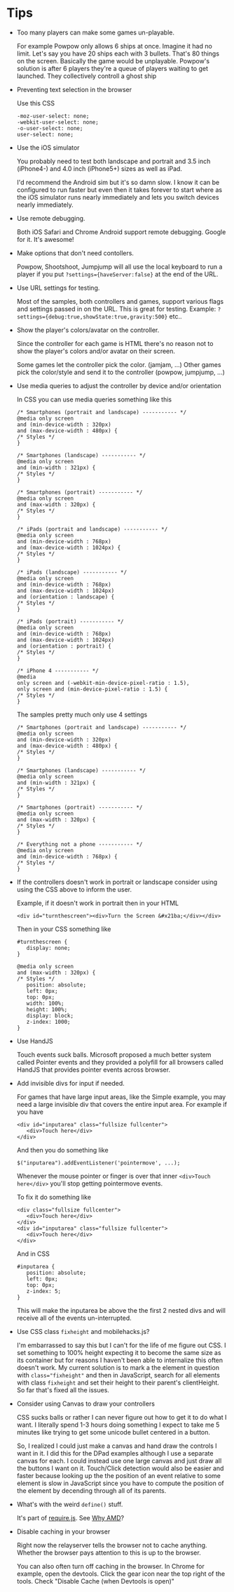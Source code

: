 Tips
====

*   Too many players can make some games un-playable.

    For example Powpow only allows 6 ships at once. Imagine
    it had no limit. Let's say you have 20 ships each with 3
    bullets. That's 80 things on the screen. Basically the
    game would be unplayable. Powpow's solution is after
    6 players they're a queue of players waiting to get
    launched. They collectively controll a ghost ship

*   Preventing text selection in the browser

    Use this CSS

        -moz-user-select: none;
        -webkit-user-select: none;
        -o-user-select: none;
        user-select: none;

*   Use the iOS simulator

    You probably need to test both landscape and portrait
    and 3.5 inch (iPhone4-) and 4.0 inch (iPhone5+) sizes
    as well as iPad.

    I'd recommend the Android sim but it's so damn slow.
    I know it can be configured to run faster but even then
    it takes forever to start where as the iOS simulator
    runs nearly immediately and lets you switch devices
    nearly immediately.

*   Use remote debugging.

    Both iOS Safari and Chrome Android support remote debugging. Google for it.
    It's awesome!

*   Make options that don't need contollers.

    Powpow, Shootshoot, Jumpjump will all use the local
    keyboard to run a player if you put `?settings={haveServer:false}`
    at the end of the URL.

*   Use URL settings for testing.

    Most of the samples, both controllers and games, support
    various flags and settings passed in on the URL. This is great
    for testing. Example: `?settings={debug:true,showState:true,gravity:500}` etc..

*   Show the player's colors/avatar on the controller.

    Since the controller for each game is HTML there's
    no reason not to show the player's colors and/or
    avatar on their screen.

    Some games let the controller pick the color. (jamjam, ...)
    Other games pick the color/style and send it to the controller
    (powpow, jumpjump, ...)

*   Use media queries to adjust the controller by device and/or orientation

    In CSS you can use media queries something like this

        /* Smartphones (portrait and landscape) ----------- */
        @media only screen
        and (min-device-width : 320px)
        and (max-device-width : 480px) {
        /* Styles */
        }

        /* Smartphones (landscape) ----------- */
        @media only screen
        and (min-width : 321px) {
        /* Styles */
        }

        /* Smartphones (portrait) ----------- */
        @media only screen
        and (max-width : 320px) {
        /* Styles */
        }

        /* iPads (portrait and landscape) ----------- */
        @media only screen
        and (min-device-width : 768px)
        and (max-device-width : 1024px) {
        /* Styles */
        }

        /* iPads (landscape) ----------- */
        @media only screen
        and (min-device-width : 768px)
        and (max-device-width : 1024px)
        and (orientation : landscape) {
        /* Styles */
        }

        /* iPads (portrait) ----------- */
        @media only screen
        and (min-device-width : 768px)
        and (max-device-width : 1024px)
        and (orientation : portrait) {
        /* Styles */
        }

        /* iPhone 4 ----------- */
        @media
        only screen and (-webkit-min-device-pixel-ratio : 1.5),
        only screen and (min-device-pixel-ratio : 1.5) {
        /* Styles */
        }

    The samples pretty much only use 4 settings

        /* Smartphones (portrait and landscape) ----------- */
        @media only screen
        and (min-device-width : 320px)
        and (max-device-width : 480px) {
        /* Styles */
        }

        /* Smartphones (landscape) ----------- */
        @media only screen
        and (min-width : 321px) {
        /* Styles */
        }

        /* Smartphones (portrait) ----------- */
        @media only screen
        and (max-width : 320px) {
        /* Styles */
        }

        /* Everything not a phone ----------- */
        @media only screen
        and (min-device-width : 768px) {
        /* Styles */
        }

*   If the controllers doesn't work in portrait or landscape consider using using the CSS above to inform the user.

    Example, if it doesn't work in portrait then in your HTML

        <div id="turnthescreen"><div>Turn the Screen &#x21ba;</div></div>

    Then in your CSS something like

        #turnthescreen {
           display: none;
        }

        @media only screen
        and (max-width : 320px) {
        /* Styles */
           position: absolute;
           left: 0px;
           top: 0px;
           width: 100%;
           height: 100%;
           display: block;
           z-index: 1000;
        }

*   Use HandJS

    Touch events suck balls. Microsoft proposed a much better system
    called Pointer events and they provided a polyfill for all browsers
    called HandJS that provides pointer events across browser.

*   Add invisible divs for input if needed.

    For games that have large input areas, like the Simple example, you may
    need a large invisible div that covers the entire input area. For example
    if you have

        <div id="inputarea" class="fullsize fullcenter">
           <div>Touch here</div>
        </div>

    And then you do something like

        $("inputarea").addEventListener('pointermove', ...);

    Whenever the mouse pointer or finger is over that inner `<div>Touch here</div>` you'll
    stop getting pointermove events.

    To fix it do something like

        <div class="fullsize fullcenter">
           <div>Touch here</div>
        </div>
        <div id="inputarea" class="fullsize fullcenter">
           <div>Touch here</div>
        </div>

    And in CSS

        #inputarea {
           position: absolute;
           left: 0px;
           top: 0px;
           z-index: 5;
        }

    This will make the inputarea be above the the first 2 nested divs and will receive
    all of the events un-interrupted.

*   Use CSS class `fixheight` and mobilehacks.js?

    I'm embarrassed to say this but I can't for the life of me figure out CSS. I set something
    to 100% height expecting it to become the same size as its container but for reasons I haven't
    been able to internalize this often doesn't work. My current solution is to mark a the element
    in question with `class="fixheight"` and then in JavaScript, search for all elements with
    class `fixheight` and set their height to their parent's clientHeight. So far that's fixed
    all the issues.

*   Consider using Canvas to draw your controllers

    CSS sucks balls or rather I can never figure out how to get it to do what I want.
    I literally spend 1-3 hours doing something I expect to take me 5 minutes like
    trying to get some unicode bullet centered in a button.

    So, I realized I could just make a canvas and hand draw the controls I want in it.
    I did this for the DPad examples although I use a separate canvas for each. I could
    instead use one large canvas and just draw all the buttons I want on it.
    Touch/Click detection would also be easier and faster because looking up the
    the position of an event relative to some element is slow in JavaScript since
    you have to compute the position of the element by decending through all of its
    parents.

*   What's with the weird `define()` stuff.

    It's part of [require.js](http://requirejs.org/). See [Why AMD](http://requirejs.org/docs/whyamd.html)?

*   Disable caching in your browser

    Right now the relayserver tells the browser not to cache anything. Whether the browser
    pays attention to this is up to the browser.

    You can also often turn off caching in the browser. In Chrome for example, open the
    devtools. Click the gear icon near the top right of the tools. Check
    "Disable Cache (when Devtools is open)"

